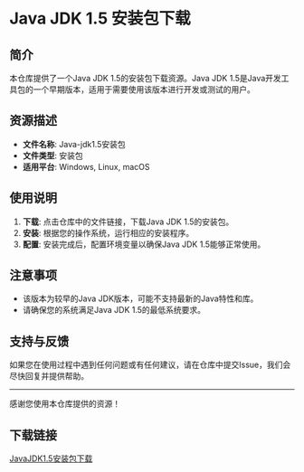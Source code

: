 # Java JDK 1.5 安装包下载

## 简介

本仓库提供了一个Java JDK 1.5的安装包下载资源。Java JDK 1.5是Java开发工具包的一个早期版本，适用于需要使用该版本进行开发或测试的用户。

## 资源描述

- **文件名称**: Java-jdk1.5安装包
- **文件类型**: 安装包
- **适用平台**: Windows, Linux, macOS

## 使用说明

1. **下载**: 点击仓库中的文件链接，下载Java JDK 1.5的安装包。
2. **安装**: 根据您的操作系统，运行相应的安装程序。
3. **配置**: 安装完成后，配置环境变量以确保Java JDK 1.5能够正常使用。

## 注意事项

- 该版本为较早的Java JDK版本，可能不支持最新的Java特性和库。
- 请确保您的系统满足Java JDK 1.5的最低系统要求。

## 支持与反馈

如果您在使用过程中遇到任何问题或有任何建议，请在仓库中提交Issue，我们会尽快回复并提供帮助。

---

感谢您使用本仓库提供的资源！

## 下载链接

[JavaJDK1.5安装包下载](https://pan.quark.cn/s/b0ed2422cc47)